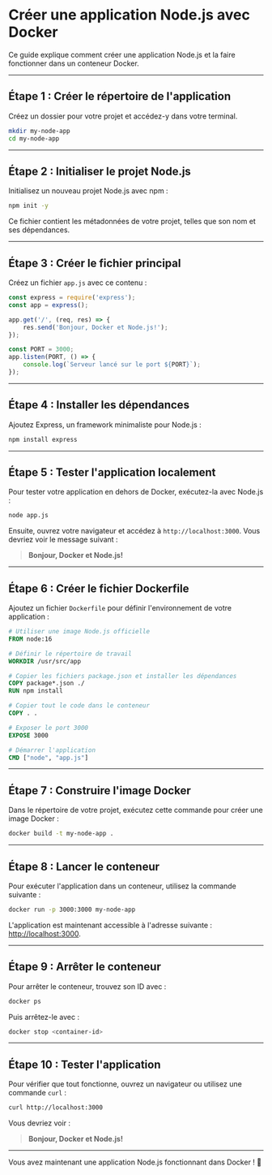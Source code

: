 # Créer une application Node.js avec Docker

Ce guide explique comment créer une application Node.js et la faire fonctionner dans un conteneur Docker.

---

## **Étape 1 : Créer le répertoire de l'application**
Créez un dossier pour votre projet et accédez-y dans votre terminal.

```bash
mkdir my-node-app
cd my-node-app
```

---

## **Étape 2 : Initialiser le projet Node.js**
Initialisez un nouveau projet Node.js avec npm :

```bash
npm init -y
```

Ce fichier contient les métadonnées de votre projet, telles que son nom et ses dépendances.

---

## **Étape 3 : Créer le fichier principal**
Créez un fichier `app.js` avec ce contenu :

```javascript
const express = require('express');
const app = express();

app.get('/', (req, res) => {
    res.send('Bonjour, Docker et Node.js!');
});

const PORT = 3000;
app.listen(PORT, () => {
    console.log(`Serveur lancé sur le port ${PORT}`);
});
```

---

## **Étape 4 : Installer les dépendances**
Ajoutez Express, un framework minimaliste pour Node.js :

```bash
npm install express
```

---

## **Étape 5 : Tester l'application localement**
Pour tester votre application en dehors de Docker, exécutez-la avec Node.js :

```bash
node app.js
```

Ensuite, ouvrez votre navigateur et accédez à `http://localhost:3000`. Vous devriez voir le message suivant :

> **Bonjour, Docker et Node.js!**

---

## **Étape 6 : Créer le fichier Dockerfile**
Ajoutez un fichier `Dockerfile` pour définir l'environnement de votre application :

```Dockerfile
# Utiliser une image Node.js officielle
FROM node:16

# Définir le répertoire de travail
WORKDIR /usr/src/app

# Copier les fichiers package.json et installer les dépendances
COPY package*.json ./
RUN npm install

# Copier tout le code dans le conteneur
COPY . .

# Exposer le port 3000
EXPOSE 3000

# Démarrer l'application
CMD ["node", "app.js"]
```

---

## **Étape 7 : Construire l'image Docker**
Dans le répertoire de votre projet, exécutez cette commande pour créer une image Docker :

```bash
docker build -t my-node-app .
```

---

## **Étape 8 : Lancer le conteneur**
Pour exécuter l'application dans un conteneur, utilisez la commande suivante :

```bash
docker run -p 3000:3000 my-node-app
```

L'application est maintenant accessible à l'adresse suivante : [http://localhost:3000](http://localhost:3000).

---

## **Étape 9 : Arrêter le conteneur**
Pour arrêter le conteneur, trouvez son ID avec :

```bash
docker ps
```

Puis arrêtez-le avec :

```bash
docker stop <container-id>
```

---

## **Étape 10 : Tester l'application**
Pour vérifier que tout fonctionne, ouvrez un navigateur ou utilisez une commande `curl` :

```bash
curl http://localhost:3000
```

Vous devriez voir :

> **Bonjour, Docker et Node.js!**

---

Vous avez maintenant une application Node.js fonctionnant dans Docker ! 🎉